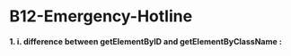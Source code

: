 # B12-Emergency-Hotline

<h4>
1.
i. difference between getElementByID and getElementByClassName :
</h4>
